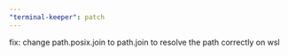 ```yaml
---
"terminal-keeper": patch
---
```


fix: change path.posix.join to path.join to resolve the path correctly on wsl
